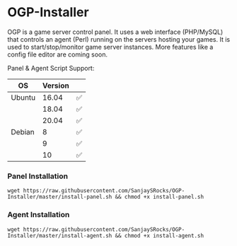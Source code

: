# OGP-Installer
OGP is a game server control panel. It uses a web interface (PHP/MySQL) that controls an agent (Perl) running on the servers hosting your games. It is used to start/stop/monitor game server instances. More features like a config file editor are coming soon.

Panel & Agent Script Support:

| OS     | Version |   |
|--------|---------|---|
| Ubuntu | 16.04   | ✅ |
|        | 18.04   | ✅ |
|        | 20.04   | ✅ |
| Debian | 8       | ✅ |
|        | 9       | ✅ |
|        | 10      | ✅ |

### Panel Installation

    wget https://raw.githubusercontent.com/SanjaySRocks/OGP-Installer/master/install-panel.sh && chmod +x install-panel.sh

### Agent Installation 
	
    wget https://raw.githubusercontent.com/SanjaySRocks/OGP-Installer/master/install-agent.sh && chmod +x install-agent.sh

